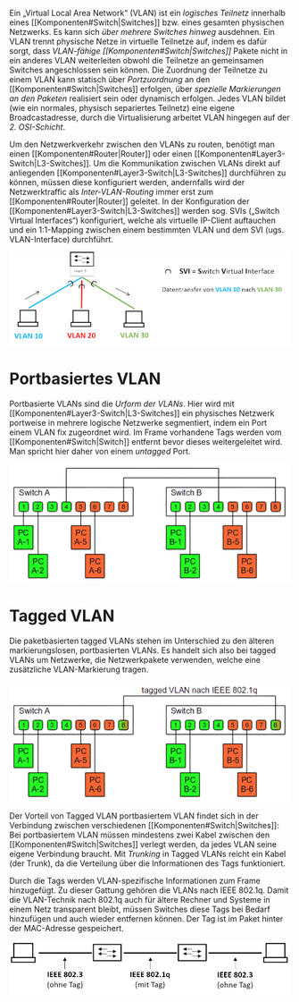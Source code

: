 Ein „Virtual Local Area Network“ (VLAN) ist ein *logisches Teilnetz* innerhalb eines [[Komponenten#Switch|Switches]] bzw. eines gesamten physischen Netzwerks. Es kann sich *über mehrere Switches hinweg* ausdehnen. Ein VLAN trennt physische Netze in virtuelle Teilnetze auf, indem es dafür sorgt, dass *VLAN-fähige [[Komponenten#Switch|Switches]]* Pakete nicht in ein anderes VLAN weiterleiten obwohl die Teilnetze an gemeinsamen Switches angeschlossen sein können. Die Zuordnung der Teilnetze zu einem VLAN kann statisch über *Portzuordnung* an den [[Komponenten#Switch|Switches]] erfolgen, über *spezielle Markierungen an den Paketen* realisiert sein oder dynamisch erfolgen. Jedes VLAN bildet (wie ein normales, physisch separiertes Teilnetz) eine eigene Broadcastadresse, durch die Virtualisierung arbeitet VLAN hingegen auf der *2. OSI-Schicht*.

Um den Netzwerkverkehr zwischen den VLANs zu routen, benötigt man einen [[Komponenten#Router|Router]] oder einen [[Komponenten#Layer3-Switch|L3-Switches]]. Um die Kommunikation zwischen VLANs direkt auf anliegenden [[Komponenten#Layer3-Switch|L3-Switches]] durchführen zu können, müssen diese konfiguriert werden, andernfalls wird der Netzwerktraffic als *Inter-VLAN-Routing* immer erst zum [[Komponenten#Router|Router]] geleitet. In der Konfiguration der [[Komponenten#Layer3-Switch|L3-Switches]] werden sog. SVIs („Switch Virtual Interfaces“) konfiguriert, welche als virtuelle IP-Client auftauchen und ein 1:1-Mapping zwischen einem bestimmten VLAN und dem SVI (ugs. VLAN-Interface) durchführt.

![](../_Medien/VLAN_SVI.png)

# Portbasiertes VLAN
Portbasierte VLANs sind die *Urform der VLANs*. Hier wird mit [[Komponenten#Layer3-Switch|L3-Switches]] ein physisches Netzwerk portweise in mehrere logische Netzwerke segmentiert, indem ein Port einem VLAN fix zugeordnet wird. Im Frame vorhandene Tags werden vom [[Komponenten#Switch|Switch]] entfernt bevor dieses weitergeleitet wird. Man spricht hier daher von einem *untagged* Port.

![](../_Medien/Portbasiertes_VLAN.png)

# Tagged VLAN
Die paketbasierten tagged VLANs stehen im Unterschied zu den älteren markierungslosen, portbasierten VLANs. Es handelt sich also bei tagged VLANs um Netzwerke, die Netzwerkpakete verwenden, welche eine zusätzliche VLAN-Markierung tragen.

![](../_Medien/Tagged_VLAN.png)

Der Vorteil von Tagged VLAN portbasiertem VLAN findet sich in der Verbindung zwischen verschiedenen [[Komponenten#Switch|Switches]]: Bei portbasiertem VLAN müssen mindestens zwei Kabel zwischen den [[Komponenten#Switch|Switches]] verlegt werden, da jedes VLAN seine eigene Verbindung braucht. Mit *Trunking* in Tagged VLANs reicht ein Kabel (der Trunk), da die Verteilung über die Informationen des Tags funktioniert.

Durch die Tags werden VLAN-spezifische Informationen zum Frame hinzugefügt. Zu dieser Gattung gehören die VLANs nach IEEE 802.1q. Damit die VLAN-Technik nach 802.1q auch für ältere Rechner und Systeme in einem Netz transparent bleibt, müssen Switches diese Tags bei Bedarf hinzufügen und auch wieder entfernen können. Der Tag ist im Paket hinter der MAC-Adresse gespeichert.

![](../_Medien/VLAN_Tags.png)
